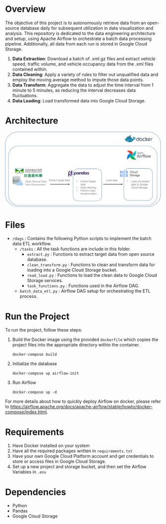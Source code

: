 # Overview

The objective of this project is to autonomously retrieve data from an open-source database daily for subsequent utilization in data visualization and analysis. This repository is dedicated to the data engineering architecture and setup, using Apache Airflow to orchestrate a batch data processing pipeline. Additionally, all data from each run is stored in Google Cloud Storage.

1. **Data Extraction**: Download a batch of .xml.gz files and extract vehicle speed, traffic volume, and vehicle occupancy data from the .xml files contained within.
2. **Data Cleaning**: Apply a variety of rules to filter out unqualified data and employ the moving average method to impute those data points.
3. **Data Transform**: Aggregate the data to adjust the time interval from 1 minute to 5 minutes, as reducing the interval decreases data fluctuations.
4. **Data Loading**: Load transformed data into Google Cloud Storage.

# Architecture

![architecture.png](/assets/architecture.png)
# Files

- `/dags` : Contains the following Python scripts to implement the batch data ETL workflow.
    - `/tasks` : All the task functions are include in this folder.
        - `extract.py` : Functions to extract target data from open source database.
        - `clean_transform.py` : Functions to clean and transform data for loading into a Google Cloud Storage bucket.
        - `read_load.py` : Functions to load the clean data to Google Cloud Storage services.
        - `task_functions.py` : Functions used in the Airflow DAG.
    - `batch_data_etl.py` : Airflow DAG setup for orchestrating the ETL process.

# Run the Project

To run the project, follow these steps:

1. Build the Docker image using the provided `dockerfile` which copies the project files into the appropriate directory within the container.
    
    ```
    docker-compose build
    ```
    
2. Initialize the database
    
    ```
    docker-compose up airflow-init
    ```
    
3. Run Airflow
    
    ```
    docker-compose up -d
    ```

For more details about how to quickly deploy Airflow on docker, please refer to https://airflow.apache.org/docs/apache-airflow/stable/howto/docker-compose/index.html.
# Requirements

1. Have Docker installed on your system
2. Have all the required packages written in `requirements.txt` 
3. Have your own Google Cloud Platform account and get credentials to store or access files in Google Cloud Storage.
4. Set up a new project and storage bucket, and then set the Airflow Variables in `.env` 

# Dependencies

- Python
- Pandas
- Google Cloud Storage
